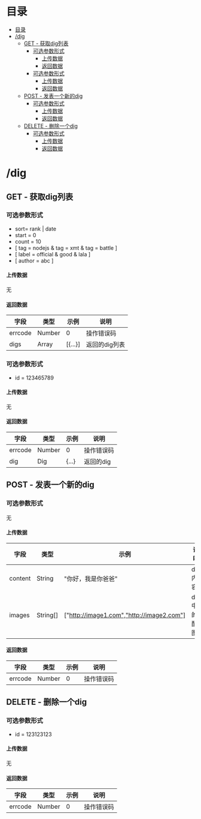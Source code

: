 # 目录
- [目录](#目录)
- [/dig](#dig)
    - [GET - 获取dig列表](#get---获取dig列表)
        - [可选参数形式](#可选参数形式)
            - [上传数据](#上传数据)
            - [返回数据](#返回数据)
        - [可选参数形式](#可选参数形式)
            - [上传数据](#上传数据)
            - [返回数据](#返回数据)
    - [POST - 发表一个新的dig](#post---发表一个新的dig)
        - [可选参数形式](#可选参数形式)
            - [上传数据](#上传数据)
            - [返回数据](#返回数据)
    - [DELETE - 删除一个dig](#delete---删除一个dig)
        - [可选参数形式](#可选参数形式)
            - [上传数据](#上传数据)
            - [返回数据](#返回数据)

# /dig
## GET - 获取dig列表
### 可选参数形式
+ sort= rank | date
+ start = 0
+ count = 10
+ [ tag = nodejs & tag = xmt & tag = battle ]
+ [ label = official & good & lala ]
+ [ author = abc ]

#### 上传数据
无

#### 返回数据
| 字段    | 类型       | 示例    | 说明          |
| ------- | ---------- | ------- | ------------- |
| errcode | Number     | 0       | 操作错误码    |
| digs    | Array<Dig> | [{...}] | 返回的dig列表 |

### 可选参数形式
+ id = 123465789

#### 上传数据
无

#### 返回数据
| 字段    | 类型   | 示例  | 说明       |
| ------- | ------ | ----- | ---------- |
| errcode | Number | 0     | 操作错误码 |
| dig     | Dig    | {...} | 返回的dig  |

## POST - 发表一个新的dig
### 可选参数形式
无

#### 上传数据
| 字段    | 类型     | 示例                                      | 说明        |
| ------- | -------- | ----------------------------------------- | ----------- |
| content | String   | "你好，我是你爸爸"                        | dig内容     |
| images  | String[] | ["http://image1.com","http://image2.com"] | dig中的配图 |

#### 返回数据
| 字段    | 类型   | 示例 | 说明       |
| ------- | ------ | ---- | ---------- |
| errcode | Number | 0    | 操作错误码 |

## DELETE - 删除一个dig
### 可选参数形式
+ id = 123123123

#### 上传数据
无

#### 返回数据
| 字段    | 类型   | 示例 | 说明       |
| ------- | ------ | ---- | ---------- |
| errcode | Number | 0    | 操作错误码 |